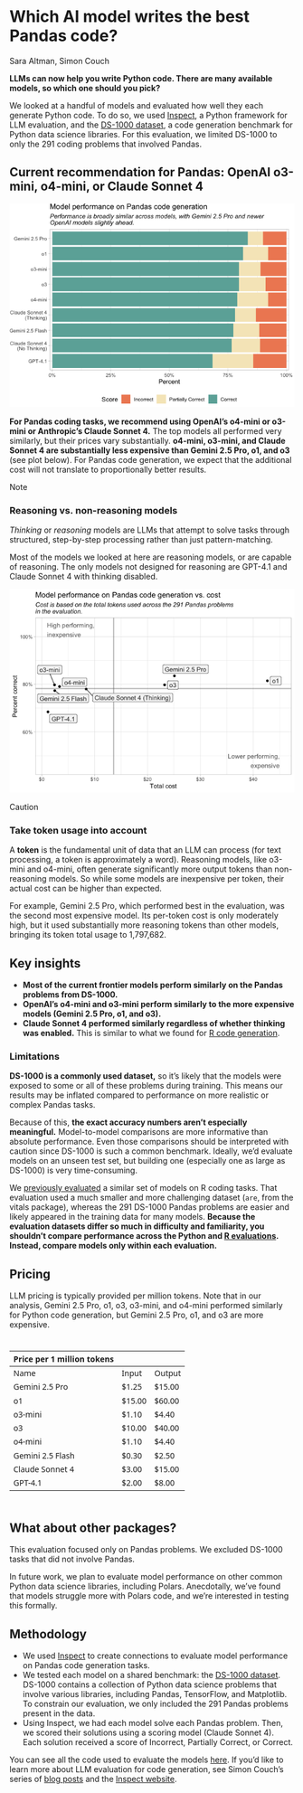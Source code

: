 # Which AI model writes the best Pandas code?
Sara Altman, Simon Couch

**LLMs can now help you write Python code. There are many available
models, so which one should you pick?**

We looked at a handful of models and evaluated how well they each
generate Python code. To do so, we used
[Inspect](https://inspect.aisi.org.uk/), a Python framework for LLM
evaluation, and the [DS-1000
dataset](https://ukgovernmentbeis.github.io/inspect_evals/evals/coding/ds1000/),
a code generation benchmark for Python data science libraries. For this
evaluation, we limited DS-1000 to only the 291 coding problems that
involved Pandas.

## Current recommendation for Pandas: OpenAI o3-mini, o4-mini, or Claude Sonnet 4

![](blog_python_files/figure-commonmark/unnamed-chunk-2-1.png)

**For Pandas coding tasks, we recommend using OpenAI’s o4-mini or
o3-mini or Anthropic’s Claude Sonnet 4.** The top models all performed
very similarly, but their prices vary substantially. **o4-mini, o3-mini,
and Claude Sonnet 4 are substantially less expensive than Gemini 2.5
Pro, o1, and o3** (see plot below). For Pandas code generation, we
expect that the additional cost will not translate to proportionally
better results.

> [!NOTE]
>
> ### Reasoning vs. non-reasoning models
>
> *Thinking* or *reasoning* models are LLMs that attempt to solve tasks
> through structured, step-by-step processing rather than just
> pattern-matching.
>
> Most of the models we looked at here are reasoning models, or are
> capable of reasoning. The only models not designed for reasoning are
> GPT-4.1 and Claude Sonnet 4 with thinking disabled.

![](blog_python_files/figure-commonmark/unnamed-chunk-3-1.png)

> [!CAUTION]
>
> ### Take token usage into account
>
> A **token** is the fundamental unit of data that an LLM can process
> (for text processing, a token is approximately a word). Reasoning
> models, like o3-mini and o4-mini, often generate significantly more
> output tokens than non-reasoning models. So while some models are
> inexpensive per token, their actual cost can be higher than expected.
>
> For example, Gemini 2.5 Pro, which performed best in the evaluation,
> was the second most expensive model. Its per-token cost is only
> moderately high, but it used substantially more reasoning tokens than
> other models, bringing its token total usage to 1,797,682.

## Key insights

- **Most of the current frontier models perform similarly on the Pandas
  problems from DS-1000.**
- **OpenAI’s o4-mini and o3-mini perform similarly to the more expensive
  models (Gemini 2.5 Pro, o1, and o3).**
- **Claude Sonnet 4 performed similarly regardless of whether thinking
  was enabled.** This is similar to what we found for [R code
  generation](https://posit.co/blog/r-llm-evaluation/).

### Limitations

**DS-1000 is a commonly used dataset,** so it’s likely that the models
were exposed to some or all of these problems during training. This
means our results may be inflated compared to performance on more
realistic or complex Pandas tasks.

Because of this, **the exact accuracy numbers aren’t especially
meaningful.** Model-to-model comparisons are more informative than
absolute performance. Even those comparisons should be interpreted with
caution since DS-1000 is such a common benchmark. Ideally, we’d evaluate
models on an unseen test set, but building one (especially one as large
as DS-1000) is very time-consuming.

We [previously evaluated](https://posit.co/blog/r-llm-evaluation/) a
similar set of models on R coding tasks. That evaluation used a much
smaller and more challenging dataset (`are`, from the vitals package),
whereas the 291 DS-1000 Pandas problems are easier and likely appeared
in the training data for many models. **Because the evaluation datasets
differ so much in difficulty and familiarity, you shouldn’t compare
performance across the Python and [R
evaluations](https://posit.co/blog/r-llm-evaluation/). Instead, compare
models only within each evaluation.**

## Pricing

LLM pricing is typically provided per million tokens. Note that in our
analysis, Gemini 2.5 Pro, o1, o3, o3-mini, and o4-mini performed
similarly for Python code generation, but Gemini 2.5 Pro, o1, and o3 are
more expensive.

<div id="zbupkyulhg" style="padding-left:0px;padding-right:0px;padding-top:10px;padding-bottom:10px;overflow-x:auto;overflow-y:auto;width:auto;height:auto;">
<style>#zbupkyulhg table {
  font-family: system-ui, 'Segoe UI', Roboto, Helvetica, Arial, sans-serif, 'Apple Color Emoji', 'Segoe UI Emoji', 'Segoe UI Symbol', 'Noto Color Emoji';
  -webkit-font-smoothing: antialiased;
  -moz-osx-font-smoothing: grayscale;
}
&#10;#zbupkyulhg thead, #zbupkyulhg tbody, #zbupkyulhg tfoot, #zbupkyulhg tr, #zbupkyulhg td, #zbupkyulhg th {
  border-style: none;
}
&#10;#zbupkyulhg p {
  margin: 0;
  padding: 0;
}
&#10;#zbupkyulhg .gt_table {
  display: table;
  border-collapse: collapse;
  line-height: normal;
  margin-left: auto;
  margin-right: auto;
  color: #333333;
  font-size: 16px;
  font-weight: normal;
  font-style: normal;
  background-color: #FFFFFF;
  width: auto;
  border-top-style: solid;
  border-top-width: 2px;
  border-top-color: #A8A8A8;
  border-right-style: none;
  border-right-width: 2px;
  border-right-color: #D3D3D3;
  border-bottom-style: solid;
  border-bottom-width: 2px;
  border-bottom-color: #A8A8A8;
  border-left-style: none;
  border-left-width: 2px;
  border-left-color: #D3D3D3;
}
&#10;#zbupkyulhg .gt_caption {
  padding-top: 4px;
  padding-bottom: 4px;
}
&#10;#zbupkyulhg .gt_title {
  color: #333333;
  font-size: 125%;
  font-weight: initial;
  padding-top: 4px;
  padding-bottom: 4px;
  padding-left: 5px;
  padding-right: 5px;
  border-bottom-color: #FFFFFF;
  border-bottom-width: 0;
}
&#10;#zbupkyulhg .gt_subtitle {
  color: #333333;
  font-size: 85%;
  font-weight: initial;
  padding-top: 3px;
  padding-bottom: 5px;
  padding-left: 5px;
  padding-right: 5px;
  border-top-color: #FFFFFF;
  border-top-width: 0;
}
&#10;#zbupkyulhg .gt_heading {
  background-color: #FFFFFF;
  text-align: center;
  border-bottom-color: #FFFFFF;
  border-left-style: none;
  border-left-width: 1px;
  border-left-color: #D3D3D3;
  border-right-style: none;
  border-right-width: 1px;
  border-right-color: #D3D3D3;
}
&#10;#zbupkyulhg .gt_bottom_border {
  border-bottom-style: solid;
  border-bottom-width: 2px;
  border-bottom-color: #D3D3D3;
}
&#10;#zbupkyulhg .gt_col_headings {
  border-top-style: solid;
  border-top-width: 2px;
  border-top-color: #D3D3D3;
  border-bottom-style: solid;
  border-bottom-width: 2px;
  border-bottom-color: #D3D3D3;
  border-left-style: none;
  border-left-width: 1px;
  border-left-color: #D3D3D3;
  border-right-style: none;
  border-right-width: 1px;
  border-right-color: #D3D3D3;
}
&#10;#zbupkyulhg .gt_col_heading {
  color: #333333;
  background-color: #FFFFFF;
  font-size: 100%;
  font-weight: normal;
  text-transform: inherit;
  border-left-style: none;
  border-left-width: 1px;
  border-left-color: #D3D3D3;
  border-right-style: none;
  border-right-width: 1px;
  border-right-color: #D3D3D3;
  vertical-align: bottom;
  padding-top: 5px;
  padding-bottom: 6px;
  padding-left: 5px;
  padding-right: 5px;
  overflow-x: hidden;
}
&#10;#zbupkyulhg .gt_column_spanner_outer {
  color: #333333;
  background-color: #FFFFFF;
  font-size: 100%;
  font-weight: normal;
  text-transform: inherit;
  padding-top: 0;
  padding-bottom: 0;
  padding-left: 4px;
  padding-right: 4px;
}
&#10;#zbupkyulhg .gt_column_spanner_outer:first-child {
  padding-left: 0;
}
&#10;#zbupkyulhg .gt_column_spanner_outer:last-child {
  padding-right: 0;
}
&#10;#zbupkyulhg .gt_column_spanner {
  border-bottom-style: solid;
  border-bottom-width: 2px;
  border-bottom-color: #D3D3D3;
  vertical-align: bottom;
  padding-top: 5px;
  padding-bottom: 5px;
  overflow-x: hidden;
  display: inline-block;
  width: 100%;
}
&#10;#zbupkyulhg .gt_spanner_row {
  border-bottom-style: hidden;
}
&#10;#zbupkyulhg .gt_group_heading {
  padding-top: 8px;
  padding-bottom: 8px;
  padding-left: 5px;
  padding-right: 5px;
  color: #333333;
  background-color: #FFFFFF;
  font-size: 100%;
  font-weight: initial;
  text-transform: inherit;
  border-top-style: solid;
  border-top-width: 2px;
  border-top-color: #D3D3D3;
  border-bottom-style: solid;
  border-bottom-width: 2px;
  border-bottom-color: #D3D3D3;
  border-left-style: none;
  border-left-width: 1px;
  border-left-color: #D3D3D3;
  border-right-style: none;
  border-right-width: 1px;
  border-right-color: #D3D3D3;
  vertical-align: middle;
  text-align: left;
}
&#10;#zbupkyulhg .gt_empty_group_heading {
  padding: 0.5px;
  color: #333333;
  background-color: #FFFFFF;
  font-size: 100%;
  font-weight: initial;
  border-top-style: solid;
  border-top-width: 2px;
  border-top-color: #D3D3D3;
  border-bottom-style: solid;
  border-bottom-width: 2px;
  border-bottom-color: #D3D3D3;
  vertical-align: middle;
}
&#10;#zbupkyulhg .gt_from_md > :first-child {
  margin-top: 0;
}
&#10;#zbupkyulhg .gt_from_md > :last-child {
  margin-bottom: 0;
}
&#10;#zbupkyulhg .gt_row {
  padding-top: 8px;
  padding-bottom: 8px;
  padding-left: 5px;
  padding-right: 5px;
  margin: 10px;
  border-top-style: solid;
  border-top-width: 1px;
  border-top-color: #D3D3D3;
  border-left-style: none;
  border-left-width: 1px;
  border-left-color: #D3D3D3;
  border-right-style: none;
  border-right-width: 1px;
  border-right-color: #D3D3D3;
  vertical-align: middle;
  overflow-x: hidden;
}
&#10;#zbupkyulhg .gt_stub {
  color: #333333;
  background-color: #FFFFFF;
  font-size: 100%;
  font-weight: initial;
  text-transform: inherit;
  border-right-style: solid;
  border-right-width: 2px;
  border-right-color: #D3D3D3;
  padding-left: 5px;
  padding-right: 5px;
}
&#10;#zbupkyulhg .gt_stub_row_group {
  color: #333333;
  background-color: #FFFFFF;
  font-size: 100%;
  font-weight: initial;
  text-transform: inherit;
  border-right-style: solid;
  border-right-width: 2px;
  border-right-color: #D3D3D3;
  padding-left: 5px;
  padding-right: 5px;
  vertical-align: top;
}
&#10;#zbupkyulhg .gt_row_group_first td {
  border-top-width: 2px;
}
&#10;#zbupkyulhg .gt_row_group_first th {
  border-top-width: 2px;
}
&#10;#zbupkyulhg .gt_summary_row {
  color: #333333;
  background-color: #FFFFFF;
  text-transform: inherit;
  padding-top: 8px;
  padding-bottom: 8px;
  padding-left: 5px;
  padding-right: 5px;
}
&#10;#zbupkyulhg .gt_first_summary_row {
  border-top-style: solid;
  border-top-color: #D3D3D3;
}
&#10;#zbupkyulhg .gt_first_summary_row.thick {
  border-top-width: 2px;
}
&#10;#zbupkyulhg .gt_last_summary_row {
  padding-top: 8px;
  padding-bottom: 8px;
  padding-left: 5px;
  padding-right: 5px;
  border-bottom-style: solid;
  border-bottom-width: 2px;
  border-bottom-color: #D3D3D3;
}
&#10;#zbupkyulhg .gt_grand_summary_row {
  color: #333333;
  background-color: #FFFFFF;
  text-transform: inherit;
  padding-top: 8px;
  padding-bottom: 8px;
  padding-left: 5px;
  padding-right: 5px;
}
&#10;#zbupkyulhg .gt_first_grand_summary_row {
  padding-top: 8px;
  padding-bottom: 8px;
  padding-left: 5px;
  padding-right: 5px;
  border-top-style: double;
  border-top-width: 6px;
  border-top-color: #D3D3D3;
}
&#10;#zbupkyulhg .gt_last_grand_summary_row_top {
  padding-top: 8px;
  padding-bottom: 8px;
  padding-left: 5px;
  padding-right: 5px;
  border-bottom-style: double;
  border-bottom-width: 6px;
  border-bottom-color: #D3D3D3;
}
&#10;#zbupkyulhg .gt_striped {
  background-color: rgba(128, 128, 128, 0.05);
}
&#10;#zbupkyulhg .gt_table_body {
  border-top-style: solid;
  border-top-width: 2px;
  border-top-color: #D3D3D3;
  border-bottom-style: solid;
  border-bottom-width: 2px;
  border-bottom-color: #D3D3D3;
}
&#10;#zbupkyulhg .gt_footnotes {
  color: #333333;
  background-color: #FFFFFF;
  border-bottom-style: none;
  border-bottom-width: 2px;
  border-bottom-color: #D3D3D3;
  border-left-style: none;
  border-left-width: 2px;
  border-left-color: #D3D3D3;
  border-right-style: none;
  border-right-width: 2px;
  border-right-color: #D3D3D3;
}
&#10;#zbupkyulhg .gt_footnote {
  margin: 0px;
  font-size: 90%;
  padding-top: 4px;
  padding-bottom: 4px;
  padding-left: 5px;
  padding-right: 5px;
}
&#10;#zbupkyulhg .gt_sourcenotes {
  color: #333333;
  background-color: #FFFFFF;
  border-bottom-style: none;
  border-bottom-width: 2px;
  border-bottom-color: #D3D3D3;
  border-left-style: none;
  border-left-width: 2px;
  border-left-color: #D3D3D3;
  border-right-style: none;
  border-right-width: 2px;
  border-right-color: #D3D3D3;
}
&#10;#zbupkyulhg .gt_sourcenote {
  font-size: 90%;
  padding-top: 4px;
  padding-bottom: 4px;
  padding-left: 5px;
  padding-right: 5px;
}
&#10;#zbupkyulhg .gt_left {
  text-align: left;
}
&#10;#zbupkyulhg .gt_center {
  text-align: center;
}
&#10;#zbupkyulhg .gt_right {
  text-align: right;
  font-variant-numeric: tabular-nums;
}
&#10;#zbupkyulhg .gt_font_normal {
  font-weight: normal;
}
&#10;#zbupkyulhg .gt_font_bold {
  font-weight: bold;
}
&#10;#zbupkyulhg .gt_font_italic {
  font-style: italic;
}
&#10;#zbupkyulhg .gt_super {
  font-size: 65%;
}
&#10;#zbupkyulhg .gt_footnote_marks {
  font-size: 75%;
  vertical-align: 0.4em;
  position: initial;
}
&#10;#zbupkyulhg .gt_asterisk {
  font-size: 100%;
  vertical-align: 0;
}
&#10;#zbupkyulhg .gt_indent_1 {
  text-indent: 5px;
}
&#10;#zbupkyulhg .gt_indent_2 {
  text-indent: 10px;
}
&#10;#zbupkyulhg .gt_indent_3 {
  text-indent: 15px;
}
&#10;#zbupkyulhg .gt_indent_4 {
  text-indent: 20px;
}
&#10;#zbupkyulhg .gt_indent_5 {
  text-indent: 25px;
}
</style>

| Price per 1 million tokens |         |         |
|----------------------------|---------|---------|
| Name                       | Input   | Output  |
| Gemini 2.5 Pro             | \$1.25  | \$15.00 |
| o1                         | \$15.00 | \$60.00 |
| o3-mini                    | \$1.10  | \$4.40  |
| o3                         | \$10.00 | \$40.00 |
| o4-mini                    | \$1.10  | \$4.40  |
| Gemini 2.5 Flash           | \$0.30  | \$2.50  |
| Claude Sonnet 4            | \$3.00  | \$15.00 |
| GPT-4.1                    | \$2.00  | \$8.00  |

</div>

## What about other packages?

This evaluation focused only on Pandas problems. We excluded DS-1000
tasks that did not involve Pandas.

In future work, we plan to evaluate model performance on other common
Python data science libraries, including Polars. Anecdotally, we’ve
found that models struggle more with Polars code, and we’re interested
in testing this formally.

## Methodology

- We used [Inspect](https://inspect.aisi.org.uk/) to create connections
  to evaluate model performance on Pandas code generation tasks.
- We tested each model on a shared benchmark: the [DS-1000
  dataset](https://ukgovernmentbeis.github.io/inspect_evals/evals/coding/ds1000/).
  DS-1000 contains a collection of Python data science problems that
  involve various libraries, including Pandas, TensorFlow, and
  Matplotlib. To constrain our evaluation, we only included the 291
  Pandas problems present in the data.  
- Using Inspect, we had each model solve each Pandas problem. Then, we
  scored their solutions using a scoring model (Claude Sonnet 4). Each
  solution received a score of Incorrect, Partially Correct, or Correct.

You can see all the code used to evaluate the models
[here](https://github.com/skaltman/model-eval/eval.py). If you’d like to
learn more about LLM evaluation for code generation, see Simon Couch’s
series of [blog posts](https://www.simonpcouch.com/blog/) and the
[Inspect website](https://inspect.aisi.org.uk/).
